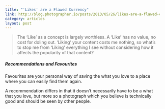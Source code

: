 ```yaml
---
title: "'Likes' are a Flawed Currency"
link: http://blog.photographer.io/posts/2013/05/26/likes-are-a-flawed-currency/
category: articles
layout: post
---
```


> The ‘Like’ as a concept is largely worthless. A ‘Like’ has no value, no cost
> for doling out. ‘Liking’ your content costs me nothing, so what’s to stop me
> from ‘Liking’ everything I see without considering how it affects the
> popularity of that content?

##### Recommendations and Favourites

Favourites are your personal way of saving the what you love to a place where
you can easily find them again.

A recommendation differs in that it doesn’t necessarily have to be a what that
you love, but more so a photograph which you believe is technically good and
should be seen by other people.
